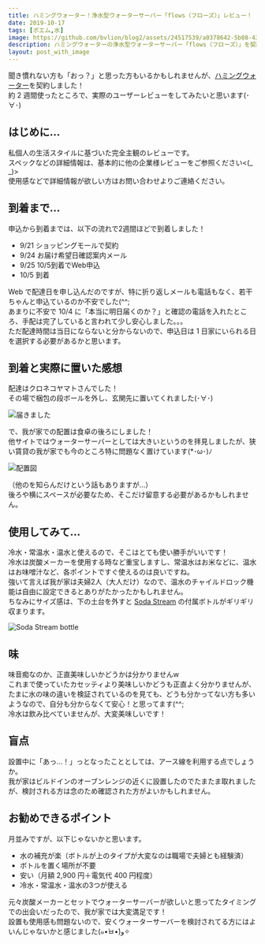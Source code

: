 ```yaml
---
title: ハミングウォーター！浄水型ウォーターサーバー「flows（フローズ）」レビュー！
date: 2019-10-17
tags: [ポエム,水]
image: https://github.com/bvlion/blog2/assets/24517539/a0378642-5b08-4332-b467-1bd907cc1ddf
description: ハミングウォーターの浄水型ウォーターサーバー「flows（フローズ）」を契約したのでレビューをしたいと思います(`･ω･´)
layout: post_with_image
---
```


聞き慣れない方も「おっ？」と思った方もいるかもしれませんが、[ハミングウォーター](https://www.hummingwater.com/)を契約しました！  
約 2 週間使ったところで、実際のユーザーレビューをしてみたいと思います(･∀･)

## はじめに…

私個人の生活スタイルに基づいた完全主観のレビューです。  
スペックなどの詳細情報は、基本的に他の企業様レビューをご参照ください<(_ _)>  
使用感などで詳細情報が欲しい方はお問い合わせよりご連絡ください。

## 到着まで…

申込から到着までは、以下の流れで2週間ほどで到着しました！

- 9/21 ショッピングモールで契約
- 9/24 お届け希望日確認案内メール
- 9/25 10/5到着でWeb申込
- 10/5 到着

Web で配達日を申し込んだのですが、特に折り返しメールも電話もなく、若干ちゃんと申込ているのか不安でした(^^;  
あまりに不安で 10/4 に「本当に明日届くのか？」と確認の電話を入れたところ、手配は完了していると言われて少し安心しました。。。  
ただ配達時間は当日にならないと分からないので、申込日は 1 日家にいられる日を選択する必要があるかと思います。

## 到着と実際に置いた感想

配達はクロネコヤマトさんでした！  
その場で梱包の段ボールを外し、玄関先に置いてくれました(･∀･)

![届きました](https://github.com/bvlion/blog2/assets/24517539/5891a972-134f-45bd-97ef-5780823c249f)

で、我が家での配置は食卓の後ろにしました！  
他サイトではウォーターサーバーとしては大きいというのを拝見しましたが、狭い賃貸の我が家でも今のところ特に問題なく置けています(*･ω･)ﾉ

![配置図](https://github.com/bvlion/blog2/assets/24517539/b18652e8-b6eb-4cab-a092-0e854b11e679)

（他のを知らんだけという話もありますが…）  
後ろや横にスペースが必要なため、そこだけ留意する必要があるかもしれません。

## 使用してみて…

冷水・常温水・温水と使えるので、そこはとても使い勝手がいいです！  
冷水は炭酸メーカーを使用する時など重宝しますし、常温水はお米などに、温水はお味噌汁など、各ポイントですぐ使えるのは良いですね。  
強いて言えば我が家は夫婦2人（大人だけ）なので、温水のチャイルドロック機能は自由に設定できるとありがたかったかもしれません。  
ちなみにサイズ感は、下の土台を外すと [Soda Stream](https://amzn.to/2nREAep) の付属ボトルがギリギリ収まります。

![Soda Stream bottle](https://github.com/bvlion/blog2/assets/24517539/b0cb5e65-e3ed-48a9-aebb-b74852936cda)

## 味

味音痴なのか、正直美味しいかどうかは分かりませんw  
これまで使っていたカセッティより美味しいかどうも正直よく分かりませんが、たまに水の味の違いを検証されているのを見ても、どうも分かってない方も多いようなので、自分も分からなくて安心！と思ってます(^^;  
冷水は飲み比べていませんが、大変美味しいです！

## 盲点

設置中に「あっ…！」っとなったこととしては、アース線を利用する点でしょうか。  
我が家はビルドインのオーブンレンジの近くに設置したのでたまたま取れましたが、検討される方は念のため確認された方がよいかもしれません。

## お勧めできるポイント

月並みですが、以下じゃないかと思います。

- 水の補充が楽（ボトルが上のタイプが大変なのは職場で夫婦とも経験済）
- ボトルを置く場所が不要
- 安い（月額 2,900 円＋電気代 400 円程度）
- 冷水・常温水・温水の3つが使える

元々炭酸メーカーとセットでウォーターサーバーが欲しいと思ってたタイミングでの出会いだったので、我が家では大変満足です！  
設置も使用感も問題ないので、安くウォーターサーバーを検討されてる方にはよいんじゃないかと感じました(๑•̀ㅂ•́)و✧